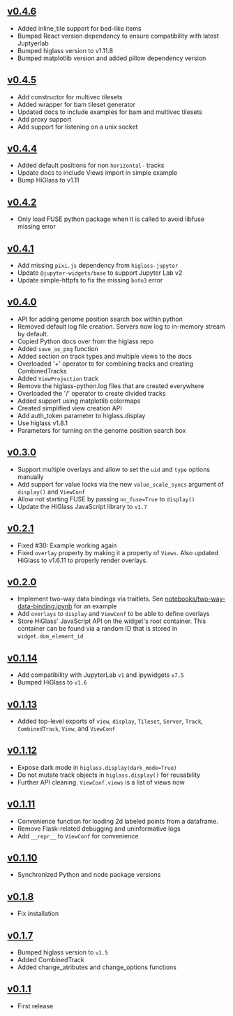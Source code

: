 ## [v0.4.6](https://github.com/higlass/higlass-python/compare/v0.4.6...v0.4.5)

- Added inline_tile support for bed-like items
- Bumped React version dependency to ensure compatibility with latest  Juptyerlab
- Bumped higlass version to v1.11.8
- Bumped matplotlib version and added pillow dependency version

## [v0.4.5](https://github.com/higlass/higlass-python/compare/v0.4.5...v0.4.4)

- Add constructor for multivec tilesets
- Added wrapper for bam tileset generator
- Updated docs to include examples for bam and multivec tilesets
- Add proxy support
- Add support for listening on a unix socket

## [v0.4.4](https://github.com/higlass/higlass-python/compare/v0.4.4...v0.4.3)

-   Added default positions for non `horizontal-` tracks
-   Update docs to include Views import in simple example
-   Bump HiGlass to v1.11

## [v0.4.2](https://github.com/higlass/higlass-python/compare/v0.4.2...v0.4.1)

-   Only load FUSE python package when it is called to avoid libfuse missing error

## [v0.4.1](https://github.com/higlass/higlass-python/compare/v0.4.1...v0.4.0)

-   Add missing `pixi.js` dependency from `higlass-jupyter`
-   Update `@jupyter-widgets/base` to support Jupyter Lab v2
-   Update simple-httpfs to fix the missing `boto3` error

## [v0.4.0](https://github.com/higlass/higlass-python/compare/v0.4.0...v0.3.0)

-   API for adding genome position search box within python
-   Removed default log file creation. Servers now log to in-memory stream by default.
-   Copied Python docs over from the higlass repo
-   Added `save_as_png` function
-   Added section on track types and multiple views to the docs
-   Overloaded '+' operator to for combining tracks and creating CombinedTracks
-   Added `ViewProjection` track
-   Remove the higlass-python.log files that are created everywhere
-   Overloaded the '/' operator to create divided tracks
-   Added support using matplotlib colormaps
-   Created simplified view creation API
-   Add auth_token parameter to higlass.display
-   Use higlass v1.8.1
-   Parameters for turning on the genome position search box

## [v0.3.0](https://github.com/higlass/higlass-python/compare/v0.2.1...v0.3.0)

-   Support multiple overlays and allow to set the `uid` and `type` options manually
-   Add support for value locks via the new `value_scale_syncs` argument of `display()` and `ViewConf`
-   Allow not starting FUSE by passing `no_fuse=True` to `display()`
-   Update the HiGlass JavaScript library to `v1.7`

## [v0.2.1](https://github.com/higlass/higlass-python/compare/v0.2.0...v0.2.1)

-   Fixed #30: Example working again
-   Fixed `overlay` property by making it a property of `Views`. Also updated HiGlass to v1.6.11 to properly render overlays.

## [v0.2.0](https://github.com/higlass/higlass-python/compare/v0.1.13...v0.2.0)

-   Implement two-way data bindings via traitlets. See [notebooks/two-way-data-binding.ipynb](notebooks/two-way-data-binding.ipynb) for an example
-   Add `overlays` to `display` and `ViewConf` to be able to define overlays
-   Store HiGlass' JavaScript API on the widget's root container. This container can be found via a random ID that is stored in `widget.dom_element_id`

## [v0.1.14](https://github.com/higlass/higlass-python/compare/v0.1.13...v0.1.14)

-   Add compatibility with JupyterLab `v1` and ipywidgets `v7.5`
-   Bumped HiGlass to `v1.6`

## [v0.1.13](https://github.com/higlass/higlass-python/compare/v0.1.12...v0.1.13)

-   Added top-level exports of `view`, `display`, `Tileset`, `Server`, `Track`, `CombinedTrack`, `View`, and `ViewConf`

## [v0.1.12](https://github.com/higlass/higlass-python/compare/v0.1.11...v0.1.12)

-   Expose dark mode in `higlass.display(dark_mode=True)`
-   Do not mutate track objects in `higlass.display()` for reusability
-   Further API cleaning. `ViewConf.views` is a list of views now

## [v0.1.11](https://github.com/higlass/higlass-python/compare/v0.1.10...v0.1.11)

-   Convenience function for loading 2d labeled points from a dataframe.
-   Remove Flask-related debugging and uninformative logs
-   Add `__repr__` to `ViewConf` for convenience

## [v0.1.10](https://github.com/higlass/higlass-python/compare/v0.1.8...v0.1.10)

-   Synchronized Python and node package versions

## [v0.1.8](https://github.com/higlass/higlass-python/compare/v0.1.7...v0.1.8)

-   Fix installation

## [v0.1.7](https://github.com/higlass/higlass-python/compare/v0.1.1...v0.1.7)

-   Bumped higlass version to `v1.5`
-   Added CombinedTrack
-   Added change_atributes and change_options functions

## [v0.1.1](https://github.com/higlass/higlass-python/releases/tag/v0.1.1)

-   First release
